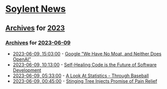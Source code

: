 # [Soylent News](../../../README.md)

## [Archives](../../index.md) for [2023](../index.md)

### [Archives](../../index.md) for [2023-06-09](index.md)

* [2023-06-09, 15:03:00](https://soylentnews.org/article.pl?sid=23/06/09/0014225&from=rss) - [Google \"We Have No Moat, and Neither Does OpenAI\"](https://soylentnews.org/article.pl?sid=23/06/09/0014225&from=rss)
* [2023-06-09, 10:13:00](https://soylentnews.org/article.pl?sid=23/06/08/1514241&from=rss) - [Self-Healing Code is the Future of Software Development](https://soylentnews.org/article.pl?sid=23/06/08/1514241&from=rss)
* [2023-06-09, 05:33:00](https://soylentnews.org/article.pl?sid=23/06/08/1235256&from=rss) - [A Look At Statistics - Through Baseball](https://soylentnews.org/article.pl?sid=23/06/08/1235256&from=rss)
* [2023-06-09, 00:45:00](https://soylentnews.org/article.pl?sid=23/06/08/013229&from=rss) - [Stinging Tree Injects Promise of Pain Relief](https://soylentnews.org/article.pl?sid=23/06/08/013229&from=rss)
